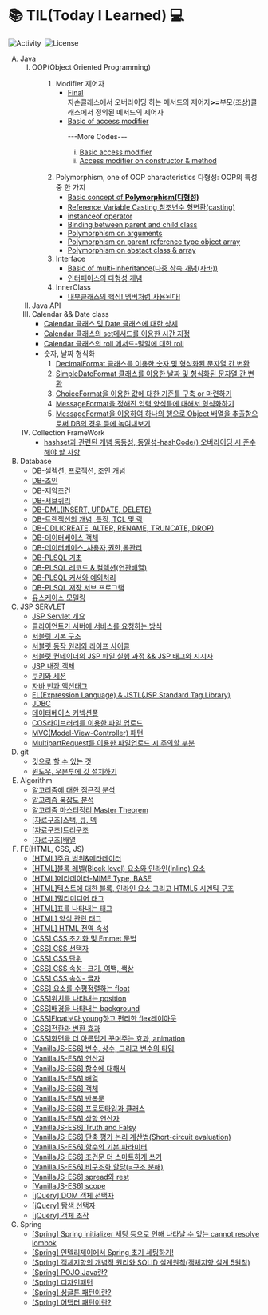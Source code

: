<span><h1>:books:&nbsp;TIL(Today I Learned)&nbsp;:computer:</h1></span>
<u></u>
<span>![Activity](https://img.shields.io/github/last-commit/hy6219/TIL-Today-I-Learned-)&nbsp;&nbsp;![License](https://img.shields.io/github/license/hy6219/TIL-Today-I-Learned-)</span>
<ol type="A">
   <!--1st-->
  <li>
    Java
    <ol type="I">
      <li>OOP(Object Oriented Programming)
        <ul>
          <!--1st-->
          	<ol type="1">
	   <li><!--1st-->
		Modifier&nbsp;제어자
		<ul>
		<li><a  href="https://hy6219.github.io/TIL-Today-I-Learned-/JAVA/OOP(Object%20Oriented%20Programming/Modifier/Final/TIL_java_final_modifier.html"target="_blank">Final</a>
			<div>자손클래스에서 오버라이딩 하는 메서드의 제어자<strong>>=</strong>부모(조상)클래스에서 정의된 메서드의 제어자</div></li>
          		<li><a  href="https://hy6219.github.io/TIL-Today-I-Learned-/JAVA/OOP(Object%20Oriented%20Programming/Modifier/AccessModifier/java_access_modifier.html"target="_blank">Basic of access modifier</a>
		<p>---More Codes---</p>
		<p>
	 		<ol type="i">
				<li><a href="https://github.com/hy6219/TIL-Today-I-Learned-/blob/main/JAVA/OOP(Object%20Oriented%20Programming/Modifier/AccessModifier/Basic/TimeTest.java">Basic access modifier</a></li>
				<li><a href="https://github.com/hy6219/TIL-Today-I-Learned-/blob/main/JAVA/OOP(Object%20Oriented%20Programming/Modifier/AccessModifier/Constructor/SingletonTest.java">Access modifier on constructor & method</a></li>
			</ol>
		</p>
		</ul>
         	 </li><!--modifier-->
		<!--2nd-->
	<li>
		Polymorphism, one of OOP characteristics&nbsp;다형성: OOP의 특성 중 한 가지
		<ul>
			<li><a href="https://hy6219.github.io/TIL-Today-I-Learned-/JAVA/OOP(Object%20Oriented%20Programming/Polymorphism/Basic/Concept/Polymorphism.html"target="_blank">Basic concept of <strong>Polymorphism(다형성)</strong></a>
			</li>
			<li>
			    <a href="https://hy6219.github.io/TIL-Today-I-Learned-/JAVA/OOP(Object%20Oriented%20Programming/Polymorphism/Basic/ReferenceVarCasting/Polymorphism_refVar_casting.html"target="_blank">Reference Variable Casting&nbsp;참조변수 형변환(casting)</a>
			</li>
			<li>
			    <a href="https://hy6219.github.io/TIL-Today-I-Learned-/JAVA/OOP(Object%20Oriented%20Programming/Polymorphism/Operator_instanceof/Polymorphism_instanceof.html"target="_blank">instanceof operator</a>
			</li>
			<li>
			   <a href="https://hy6219.github.io/TIL-Today-I-Learned-/JAVA/OOP(Object%20Oriented%20Programming/Polymorphism/RefVar_Instance_Connection/Polymorphism_connection.html"target="_blank">
			      Binding between parent and child class
			   </a>
			</li>
			<li>
			    <a href="https://hy6219.github.io/TIL-Today-I-Learned-/JAVA/OOP(Object%20Oriented%20Programming/Polymorphism/PolyArgs/Polymorphism_polyargs.html" target="_blank">
				Polymorphism on arguments
			    </a>
			</li>
			<li>
			    <a href="https://hy6219.github.io/TIL-Today-I-Learned-/JAVA/OOP(Object%20Oriented%20Programming/Polymorphism/ObjectArr/Polymorphism_obj_arr.html"target="_blank">
			        Polymorphism on parent reference type object array
			     </a>
			</li>
			<li>
			    <a href="https://hy6219.github.io/TIL-Today-I-Learned-/JAVA/OOP(Object%20Oriented%20Programming/Polymorphism/abstract_class/Polymorphism_abstract_class.html"target="_blank">
			        Polymorphism on abstact class & array
			     </a>
			</li>
		</ul>
	</li><!--polymorphism-->
	<!--3rd-->
	<li>
	   Interface
	   <ul>
		<li>
			<a href="https://hy6219.github.io/TIL-Today-I-Learned-/JAVA/OOP(Object%20Oriented%20Programming/Interface/multiInherit/Multi_Inherit.html" target="_blank">
				Basic of multi-inheritance(다중 상속 개념(자바))
	   </a>
		</li>
		<li>
			<a href="https://hy6219.github.io/TIL-Today-I-Learned-/JAVA/OOP(Object%20Oriented%20Programming/Interface/iPolymorphism/Interface_Polymorphism.html
" target="_blank">
				인터페이스의 다형성 개념
	   </a>
		</li>
	   </ul>
	</li><!--Interface-->
	<!--4th-->
	<li>
		InnerClass
		<ul>
		<li>
		<a href="https://hy6219.github.io/1_-TIL-%EB%82%B4%EB%B6%80%ED%81%B4%EB%9E%98%EC%8A%A4/"target="_blank">내부클래스의 핵심! 멤버처럼 사용된다!</a>
		</li>
		</ul>
	</li>
          </ul>
      </li><!--OOP END-->
     <!--System_in-->
     <li>
	Java API
     </li>
     <!--Calendar, Date-->
     <li>
	Calendar && Date class
	<ul>
	   <li><a target="_blank" href="https://hy6219.github.io/1_-TIL-Java-%EB%82%A0%EC%A7%9C%EC%99%80-%EC%8B%9C%EA%B0%84_Calendar-%ED%81%B4%EB%9E%98%EC%8A%A4%EC%99%80-Date%ED%81%B4%EB%9E%98%EC%8A%A4/">
		Calendar 클래스 및 Date 클래스에 대한 상세</a></li>
	   <li><a target="_blank" href="https://hy6219.github.io/2_-TIL-Calendar.set/">
		Calendar 클래스의 set메서드를 이용한 시간 지정</a></li>
	   <li><a target="_blank" href="https://hy6219.github.io/3_-TIL-Calendar-roll(field,-diff)%EB%A9%94%EC%84%9C%EB%93%9C/">
		Calendar 클래스의 roll 메서드-말일에 대한 roll</a></li>
	    <li>
	         숫자, 날짜 형식화
		<ol>
		   <li><a target="_blank" href="https://hy6219.github.io/1_-TIL-%EC%88%AB%EC%9E%90%ED%8F%AC%EB%A7%B7-DecimalFormat-%ED%81%B4%EB%9E%98%EC%8A%A4/">
		DecimalFormat 클래스를 이용한 숫자 및 형식화된 문자열 간 변환</a></li>
		   <li><a target="_blank" href="https://hy6219.github.io/2_-TIL-DateFormat-SimpleDateFormat-%ED%81%B4%EB%9E%98%EC%8A%A4/">
		SimpleDateFormat 클래스를 이용한 날짜 및 형식화된 문자열 간 변환</a></li>
		   <li><a target="_blank" href="https://hy6219.github.io/1_-TIL-ChoiceFormat-%EC%84%A0%ED%83%9D%EB%B2%94%EC%A3%BC%EC%97%90-%EC%86%8D%ED%95%98%EB%8A%94-%EA%B0%92%EC%9D%84-%EB%AC%B8%EC%9E%90%EC%97%B4%EB%A1%9C-%EB%B3%80%ED%99%98/">
		ChoiceFormat을 이용한 값에 대한 기준틀 구축 or 마련하기</a></li>
		   <li><a target="_blank" href="https://hy6219.github.io/2_-TIL-MessageFormat/">
		MessageFormat을 정해진 입력 양식틀에 대해서 형식화하기</a></li>
		   <li><a target="_blank" href="https://hy6219.github.io/3_MessageFormat%EC%9D%98-%ED%8A%B9%EB%B3%84%ED%95%9C-%EC%9D%91%EC%9A%A9/">
		MessageFormat을 이용하여 하나의 행으로 Object 배열을 추출함으로써 DB의 경우 등에 녹여내보기</a></li>
		</ol>
	    </li>
	</ul>
     </li>
<!--Date END-->
<!--Collection FrameWork-->
     <li>
	Collection FrameWork
	<ul>
	   <li><a href = "https://hy6219.github.io/3_-TIL-HashSet%EA%B3%BC-%EA%B4%80%EB%A0%A8%EB%90%9C-%EA%B0%9C%EB%85%90-%EB%8F%99%EB%93%B1%EC%84%B1,-%EB%8F%99%EC%9D%BC%EC%84%B1/" target="_blank">
		hashset과 관련된 개념 동등성, 동일성-hashCode() 오버라이딩 시 준수해야 할 사항</a></li>
	</ul>
     </li>
    </ol><!--JAVA END-->
<!--Database 공부-->
   <li>
       Database
        <ul>
	<li><a href="https://hy6219.github.io/TIL-Today-I-Learned-/Database/Oracle/Basic/Selection_Projection_Join/[DB] 데이터베이스 기초- 셀렉션, 프로젝션, 조인.md" target="_blank">
		DB-셀렉션, 프로젝션, 조인 개념
	</a></li>
	<li><a href="https://hy6219.github.io/TIL-Today-I-Learned-/Database/Oracle/Basic/Join/[DB]Join.md" target="_blank">
		DB-조인
	</a></li>
	<li><a href="https://hy6219.github.io/TIL-Today-I-Learned-/Database/Oracle/Basic/[DB]제약조건.html" target="_blank">
		DB-제약조건
	</a></li>
	<li><a href="https://hy6219.github.io/TIL-Today-I-Learned-/Database/Oracle/Basic/[DB]서브쿼리.html" target="_blank">
		DB-서브쿼리
	</a></li>
	<li><a href="https://github.com/hy6219/TIL-Today-I-Learned-/blob/9d625801ed3e861d1f6991b40bca9d0b3dcb20a5/Database/Oracle/Basic/%5BSQL%5DINSERT,UPDATE,DELETE.md" target="_blank">
		DB-DML(INSERT, UPDATE, DELETE)
	</a></li>
	<li><a href="https://github.com/hy6219/TIL-Today-I-Learned-/blob/8549a27be935fc32ae867d8447eeae6f7da233d2/Database/Oracle/Basic/%5BDB%5D%ED%8A%B8%EB%9E%9C%EC%9E%AD%EC%85%98%EC%9D%98%20%EC%9D%B4%ED%95%B4.md" target="_blank">
		DB-트랜잭션의 개념, 특징, TCL 및 락
	</a></li>
	<li><a href="https://hy6219.github.io/TIL-Today-I-Learned-/Database/Oracle/Basic/[SQL]데이터정의어.html" target="_blank">
		DB-DDL(CREATE, ALTER, RENAME, TRUNCATE, DROP)
	</a></li>
	<li><a href="https://hy6219.github.io/TIL-Today-I-Learned-/Database/Oracle/Basic/데이터베이스 객체.html" target="_blank">
		DB-데이터베이스 객체
	</a></li>
	<li><a href="https://hy6219.github.io/TIL-Today-I-Learned-/Database/Oracle/Basic/privs/데이터베이스_사용자,권한,롤관리.html" target="_blank">
		DB-데이터베이스_사용자,권한,롤관리
	</a></li>
	<li><a href="https://hy6219.github.io/TIL-Today-I-Learned-/Database/Oracle/Basic/PLSQL/PLSQL 기초.html" target="_blank">
		DB-PLSQL 기초
	</a></li>
	<li><a href="https://hy6219.github.io/TIL-Today-I-Learned-/Database/Oracle/Basic/PLSQL/PLSQL-레코드와 컬렉션.html" target="_blank">
		DB-PLSQL 레코드 &amp; 컬렉션(연관배열)
	</a></li>
	<li><a href="https://hy6219.github.io/TIL-Today-I-Learned-/Database/Oracle/Basic/PLSQL/cursor_exception/[PLSQL]커서와 예외처리.html" target="_blank">
		DB-PLSQL 커서와 예외처리
	</a></li>
	<li><a href="https://hy6219.github.io/TIL-Today-I-Learned-/Database/Oracle/Basic/PLSQL/storedSubProgram/[PLSQL]저장 서브프로그램.html" target="_blank">
		DB-PLSQL 저장 서브 프로그램
	</a></li>
	<li><a href="https://hy6219.github.io/TIL-Today-I-Learned-/Database/Oracle/Basic/Design/UML/유스케이스 모델링.html" target="_blank">
		유스케이스 모델링
	</a></li>
         </ul>
    </li><!--database -->
<!--jsp servlet 공부-->
   <li>
       JSP SERVLET
        <ul>
	<li><a href="https://github.com/hy6219/TIL-Today-I-Learned-/blob/main/JSP%20Servlet/Basic/Overview.md">
		JSP Servlet 개요
	</a></li>
	<li><a href="https://github.com/hy6219/TIL-Today-I-Learned-/blob/main/JSP%20Servlet/Basic/%ED%81%B4%EB%9D%BC%EC%9D%B4%EC%96%B8%ED%8A%B8%EA%B0%80%20%EC%84%9C%EB%B2%84%EC%97%90%20%EC%84%9C%EB%B9%84%EC%8A%A4%EB%A5%BC%20%EC%9A%94%EC%B2%AD%ED%95%98%EB%8A%94%20%EB%B0%A9%EC%8B%9D.md">
		클라이언트가 서버에 서비스를 요청하는 방식
	</a></li>
	<li><a href="https://hy6219.github.io/TIL-Today-I-Learned-/JSP Servlet/Basic/서블릿 기본 구조.html">
		서블릿 기본 구조
	</a></li>
	<li><a href="https://hy6219.github.io/TIL-Today-I-Learned-/JSP Servlet/Basic/서블릿 동작 원리와 라이프 사이클.html">
		서블릿 동작 원리와 라이프 사이클
	</a></li>
	<li><a href="https://hy6219.github.io/TIL-Today-I-Learned-/JSP Servlet/Basic/[JSP]서블릿 컨테이너의 JSP 파일 실행 과정 && JSP 태그와 지시자.html">
		서블릿 컨테이너의 JSP 파일 실행 과정 && JSP 태그와 지시자
	</a></li>
	<li><a href="https://hy6219.github.io/TIL-Today-I-Learned-/JSP Servlet/builtInObject/JSP 내장 객체.html">
		JSP 내장 객체
	</a></li>
	<li><a href="https://hy6219.github.io/TIL-Today-I-Learned-/JSP Servlet/Basic/쿠키와 세션.html">
		쿠키와 세션
	</a></li>
	<li><a href="https://hy6219.github.io/TIL-Today-I-Learned-/JSP Servlet/자바 빈과 액션태그.html">
		자바 빈과 액션태그
	</a></li>
	<li><a href="https://hy6219.github.io/TIL-Today-I-Learned-/JSP Servlet/[JSP]EL과 JSTL.html">
		EL(Expression Language) & JSTL(JSP Standard Tag Library)
	</a></li>
	<li><a href="https://github.com/hy6219/TIL-Today-I-Learned-/blob/4631a1819fb3760156be931d6b8307d438819ab5/JSP%20Servlet/%5BJSP%5DJDBC.md">
		JDBC
	</a></li>
	<li><a href="https://hy6219.github.io/TIL-Today-I-Learned-/JSP Servlet/[JSP 서블릿] 데이터베이스 커넥션풀 DBCP.html">
		데이터베이스 커넥션풀
	</a></li>
	<li><a href="https://hy6219.github.io/TIL-Today-I-Learned-/JSP Servlet/COS/fileUpload/COS라이브러리를 이용한 파일업로드 처리.html">
		COS라이브러리를 이용한 파일 업로드
	</a></li>
	<li><a href="https://github.com/hy6219/TIL-Today-I-Learned-/blob/main/JSP%20Servlet/MVCPattern/%5Bjsp%20servlet%5DMVC%ED%8C%A8%ED%84%B4.md">
		MVC(Model-View-Controller) 패턴
	</a></li>
	<li><a href="https://github.com/hy6219/TIL-Today-I-Learned-/blob/c259c31ae458a5d93728e464cdca02f99a6d07a2/JSP%20Servlet/errors/MultipartRequest%EB%A5%BC%20%EC%9D%B4%EC%9A%A9%ED%95%9C%20%ED%8C%8C%EC%9D%BC%EC%97%85%EB%A1%9C%EB%93%9C%20%EC%8B%9C%20%EB%B0%9C%EC%83%9D%EA%B0%80%EB%8A%A5%ED%95%9C%20%EC%97%90%EB%9F%AC.md">
		MultipartRequest를 이용한 파일업로드 시 주의할 부분
	</a></li>
         </ul>
    </li><!--jsp servlet -->
  </li>
   <!--git 공부-->
   <li>
       git
        <ul>
	<li><a href="https://github.com/hy6219/TIL-Today-I-Learned-/blob/main/gitStudy/doItStudy/%EA%B9%83%EC%9C%BC%EB%A1%9C%20%ED%95%A0%20%EC%88%98%20%EC%9E%88%EB%8A%94%20%EA%B2%83.md">
		깃으로 할 수 있는 것
	</a></li>
	<li><a href="https://github.com/hy6219/TIL-Today-I-Learned-/blob/main/gitStudy/doItStudy/InstallGit/%EA%B9%83%20%EC%84%A4%EC%B9%98%ED%95%98%EA%B8%B0.md">
		윈도우, 우분투에 깃 설치하기
	</a></li>
         </ul>
    </li><!--git -->
<!--알고리즘 공부-->
   <li>
       Algorithm
        <ul>
	<li><a href="https://hy6219.github.io/TIL-Today-I-Learned-/Algorithm/Asymptotic Analysis/알고리즘에 대한 점근적 분석.html" target="_blank">
		알고리즘에 대한 점근적 분석
	</a></li>
	<li><a href="https://hy6219.github.io/TIL-Today-I-Learned-/Algorithm/Algorithm_Time_Complexity/알고리즘 복잡도 분석.html" target="_blank">
		알고리즘 복잡도 분석
	</a></li>
	<li><a href="https://hy6219.github.io/TIL-Today-I-Learned-/Algorithm/Algorithm_Time_Complexity/마스터 정리 Master Theorem.html" target="_blank">
		알고리즘 마스터정리 Master Theorem
	</a></li>
	<li><a href="https://hy6219.github.io/TIL-Today-I-Learned-/Algorithm/General/Data_Structure/스택과_큐_덱.html" target="_blank">
		[자료구조]스택, 큐, 덱
	</a></li>
	<li><a href="https://hy6219.github.io/TIL-Today-I-Learned-/Algorithm/General/Data_Structure/Tree/트리구조.html" target="_blank">
		[자료구조]트리구조
	</a></li>
	<li><a href="https://github.com/hy6219/TIL-Today-I-Learned-/blob/main/Algorithm/General/Data_Structure/%5B%EC%9E%90%EB%A3%8C%EA%B5%AC%EC%A1%B0%5D%EB%B0%B0%EC%97%B4.md" target="_blank">
		[자료구조]배열
	</a></li>
         </ul>
    </li><!--알고리즘 -->
    <!--FE 공부-->
   <li>
       FE(HTML, CSS, JS)
        <ul>
	<li><a href="https://hy6219.github.io/TIL-Today-I-Learned-/FE/HTML/Tags/Structure/주요 범위&메타데이터-html, head,body, title.html" target="_blank">
		[HTML]주요 범위&메타데이터
	</a></li>
	<li><a href="https://hy6219.github.io/TIL-Today-I-Learned-/FE/HTML/Tags/Structure/블록 레벨(Block level) 요소와 인라인(Inline) 요소.html" target="_blank">
		[HTML]블록 레벨(Block level) 요소와 인라인(Inline) 요소
	</a></li>
	<li><a href="https://hy6219.github.io/TIL-Today-I-Learned-/FE/HTML/Tags/Structure/메타데이터-MIME Type, BASE.html" target="_blank">
		[HTML]메타데이터-MIME Type, BASE
	</a></li>
	<li><a href="https://hy6219.github.io/TIL-Today-I-Learned-/FE/HTML/Tags/body 태그 내 구조 개념.html" target="_blank">
		[HTML]텍스트에 대한 블록, 인라인 요소 그리고 HTML5 시멘틱 구조
	</a></li>
	<li><a href="https://hy6219.github.io/TIL-Today-I-Learned-/FE/HTML/Tags/[HTML]멀티미디어 태그.html" target="_blank">
		[HTML]멀티미디어 태그
	</a></li>
	<li><a href="https://hy6219.github.io/TIL-Today-I-Learned-/FE/HTML/Tags/table/표를 나타내는 태그.html" target="_blank">
		[HTML]표를 나타내는 태그
	</a></li>
	<li><a href="https://hy6219.github.io/TIL-Today-I-Learned-/FE/HTML/Tags/form/양식관련태그.html" target="_blank">
		[HTML] 양식 관련 태그
	</a></li>
	<li><a href="https://hy6219.github.io/TIL-Today-I-Learned-/FE/HTML/HTML전역속성.html" target="_blank">
		[HTML] HTML 전역 속성
	</a></li>
	<li><a href="https://hy6219.github.io/TIL-Today-I-Learned-/FE/CSS/CSS 초기화 및 Emmet 문법.html" target="_blank">
		[CSS] CSS 초기화 및 Emmet 문법
	</a></li>
	<li><a href="https://hy6219.github.io/TIL-Today-I-Learned-/FE/CSS/Basic/[CSS]선택자 종류 및 상속, 우선순위.html" target="_blank">
		[CSS] CSS 선택자
	</a></li>
	<li><a href="https://hy6219.github.io/TIL-Today-I-Learned-/FE/CSS/Basic/CSS 단위.html" target="_blank">
		[CSS] CSS 단위
	</a></li>
	<li><a href="https://hy6219.github.io/TIL-Today-I-Learned-/FE/CSS/Basic/CSS 크기, 여백, 색상 속성.html" target="_blank">
		[CSS] CSS 속성- 크기, 여백, 색상
	</a></li>
	<li><a href="https://github.com/hy6219/TIL-Today-I-Learned-/blob/6fe28910ba2e8ddc54f89974afb5c3644f8a7c8a/FE/CSS/Basic/Properties/%5BCSS%5DCSS%20%EA%B8%80%EC%9E%90%EC%86%8D%EC%84%B1.md" target="_blank">
		[CSS] CSS 속성- 글자
	</a></li>
	<li><a href="https://github.com/hy6219/TIL-Today-I-Learned-/blob/6d07e6b0650bff4b928a16396ef4039c08d59c9b/FE/CSS/Basic/Properties/%5BCSS%5D%EC%9A%94%EC%86%8C%EB%A5%BC%20%EC%88%98%ED%8F%89%EC%A0%95%EB%A0%AC%ED%95%98%EB%8A%94%20float.md" target="_blank">
		[CSS] 요소를 수평정렬하는 float
	</a></li>
	<li><a href="https://github.com/hy6219/TIL-Today-I-Learned-/blob/6cc97802f869c58a25e45dcd1c166fe58205f543/FE/CSS/Basic/Properties/%5BCSS%5D%EC%9C%84%EC%B9%98%EB%A5%BC%20%EB%82%98%ED%83%80%EB%82%B4%EB%8A%94%20position.md" target="_blank">
		[CSS]위치를 나타내는 position
	</a></li>
	<li><a href="https://github.com/hy6219/TIL-Today-I-Learned-/blob/46f28a422b2db179edd8e4ba7799095275aefddd/FE/CSS/Basic/Properties/%5BCSS%5DBackground.md" target="_blank">
		[CSS]배경을 나타내는 background
	</a></li>
	<li><a href="https://github.com/hy6219/TIL-Today-I-Learned-/blob/c2d9f287db9c51294371c1c5b1d9d1d03ed1305b/FE/CSS/Flex/%5BCSS%5DFlex%20%EB%A0%88%EC%9D%B4%EC%95%84%EC%9B%83.md" target="_blank">
		[CSS]Float보다 young하고 편리한 flex레이아웃
	</a></li>
	<li><a href="https://github.com/hy6219/TIL-Today-I-Learned-/blob/7361888c238d7927c3b39850e0c552884f9e3c3b/FE/CSS/transform/%5BCSS%5D%EC%A0%84%ED%99%98%EA%B3%BC%20%EB%B3%80%ED%99%98.md" target="_blank">
		[CSS]전환과 변환 효과
	</a></li>
	<li><a href="https://github.com/hy6219/TIL-Today-I-Learned-/blob/main/FE/CSS/animation/%5BCSS%5D%EC%95%A0%EB%8B%88%EB%A9%94%EC%9D%B4%EC%85%98.md" target="_blank">
		[CSS]화면을 더 아름답게 꾸며주는 효과, animation
	</a></li>
	<li><a href="https://hy6219.github.io/TIL-Today-I-Learned-/FE/Javascript/[JS]변수와 상수, 변수의 타입.html" target="_blank">
		[VanillaJS-ES6] 변수, 상수, 그리고 변수의 타입
	</a></li>
	<li><a href="https://hy6219.github.io/TIL-Today-I-Learned-/FE/Javascript/[JS]연산자.html" target="_blank">
		[VanillaJS-ES6] 연산자
	</a></li>
	<li><a href="https://hy6219.github.io/TIL-Today-I-Learned-/FE/Javascript/[JS]함수.html" target="_blank">
		[VanillaJS-ES6] 함수에 대해서
	</a></li>
	<li><a href="https://hy6219.github.io/TIL-Today-I-Learned-/FE/Javascript/[JS]배열.html" target="_blank">
		[VanillaJS-ES6] 배열
	</a></li>
	<li><a href="https://hy6219.github.io/TIL-Today-I-Learned-/FE/Javascript/[JS]객체.html" target="_blank">
		[VanillaJS-ES6] 객체
	</a></li>
	<li><a href="https://hy6219.github.io/TIL-Today-I-Learned-/FE/Javascript/[JS]반복문.html" target="_blank">
		[VanillaJS-ES6] 반복문
	</a></li>
	<li><a href="https://hy6219.github.io/TIL-Today-I-Learned-/FE/Javascript/프로토타입과 클래스.html" target="_blank">
		[VanillaJS-ES6] 프로토타입과 클래스
	</a></li>
	<li><a href="https://hy6219.github.io/TIL-Today-I-Learned-/FE/Javascript/삼항연산자.html" target="_blank">
		[VanillaJS-ES6] 삼항 연산자
	</a></li>
	<li><a href="https://hy6219.github.io/TIL-Today-I-Learned-/FE/Javascript/Truth and Falsy.html" target="_blank">
		[VanillaJS-ES6] Truth and Falsy
	</a></li>
	<li><a href="https://hy6219.github.io/TIL-Today-I-Learned-/FE/Javascript/단축 평가 논리 계산법(Short-circuit evaluation).html" target="_blank">
		[VanillaJS-ES6] 단축 평가 논리 계산법(Short-circuit evaluation)
	</a></li>
	<li><a href="https://hy6219.github.io/TIL-Today-I-Learned-/FE/Javascript/함수의 기본 파라미터.html" target="_blank">
		[VanillaJS-ES6] 함수의 기본 파라미터
	</a></li>
	<li><a href="https://hy6219.github.io/TIL-Today-I-Learned-/FE/Javascript/조건문 더 스마트하게 쓰기.html" target="_blank">
		[VanillaJS-ES6] 조건문 더 스마트하게 쓰기
	</a></li>
	<li><a href="https://hy6219.github.io/TIL-Today-I-Learned-/FE/Javascript/비구조화 할당(=구조 분해).html" target="_blank">
		[VanillaJS-ES6] 비구조화 할당(=구조 분해)
	</a></li>
	<li><a href="https://hy6219.github.io/TIL-Today-I-Learned-/FE/Javascript/spread와 rest.html" target="_blank">
		[VanillaJS-ES6] spread와 rest
	</a></li>
	<li><a href="https://hy6219.github.io/TIL-Today-I-Learned-/FE/Javascript/scope.html" target="_blank">
		[VanillaJS-ES6] scope
	</a></li>
	<li><a href="https://hy6219.github.io/TIL-Today-I-Learned-/FE/Javascript/jQuery/[jQuery]DOM객체 선택자.html" target="_blank">
		[jQuery] DOM 객체 선택자
	</a></li>
	<li><a href="https://hy6219.github.io/TIL-Today-I-Learned-/FE/Javascript/jQuery/jQuery-탐색선택자.html" target="_blank">
		[jQuery] 탐색 선택자
	</a></li>
	<li><a href="https://hy6219.github.io/TIL-Today-I-Learned-/FE/Javascript/jQuery/[jQuery]객체조작.html" target="_blank">
		[jQuery] 객체 조작
	</a></li>
         </ul>
    </li><!--FE -->
   <!--Spring-->
 <li>
     Spring
     <ul>
     	<li><a href="https://github.com/hy6219/TIL-Today-I-Learned-/blob/main/Spring/Overview/%5B%EC%8A%A4%ED%94%84%EB%A7%81%5Dcannot%20resolve%20lombok.md" target="_blank">
		[Spring] Spring initializer 세팅 등으로 인해 나타날 수 있는 cannot resolve lombok
	</a></li>
     	<li><a href="https://github.com/hy6219/TIL-Today-I-Learned-/blob/main/Spring/Overview/%5BSpring%5D%EC%9D%B8%ED%85%94%EB%A6%AC%EC%A0%9C%EC%9D%B4%EC%97%90%EC%84%9C%20%EC%8A%A4%ED%94%84%EB%A7%81%20%EC%B4%88%EA%B8%B0%EC%84%A4%EC%A0%95%ED%95%98%EA%B8%B0!.md" target="_blank">
		[Spring] 인텔리제이에서 Spring 초기 세팅하기!
	</a></li>
     	<li><a href="https://github.com/hy6219/TIL-Today-I-Learned-/blob/main/Spring/%EA%B0%9D%EC%B2%B4%EC%A7%80%ED%96%A5/%5BSpring%5D%EA%B0%9D%EC%B2%B4%EC%A7%80%ED%96%A5%EC%9D%98%20%EC%9B%90%EB%A6%AC.md" target="_blank">
		[Spring] 객체지향의 개념적 원리와 SOLID 설계원칙(객체지향 설계 5원칙)
	</a></li>
     	<li><a href="https://github.com/hy6219/TIL-Today-I-Learned-/blob/main/Spring/%EA%B0%9D%EC%B2%B4%EC%A7%80%ED%96%A5/%5BSpring%5DPOJO%20Java.md" target="_blank">
		[Spring] POJO Java란?
	</a></li>
     	<li><a href="https://github.com/hy6219/TIL-Today-I-Learned-/blob/main/Spring/%5BSpring%5D%EB%94%94%EC%9E%90%EC%9D%B8%ED%8C%A8%ED%84%B4%20overview.md" target="_blank">
		[Spring] 디자인패턴
	</a></li>
     	<li><a href="https://github.com/hy6219/TIL-Today-I-Learned-/blob/main/Spring/%EB%94%94%EC%9E%90%EC%9D%B8%ED%8C%A8%ED%84%B4/%EC%83%9D%EC%84%B1%ED%8C%A8%ED%84%B4/%EC%8B%B1%EA%B8%80%ED%86%A4%ED%8C%A8%ED%84%B4/%5BSpring%5D%EC%8B%B1%EA%B8%80%ED%86%A4%20%EB%94%94%EC%9E%90%EC%9D%B8%20%ED%8C%A8%ED%84%B4.md" target="_blank">
		[Spring] 싱글톤 패턴이란?
	</a></li>
     	<li><a href="https://github.com/hy6219/TIL-Today-I-Learned-/blob/main/Spring/%EB%94%94%EC%9E%90%EC%9D%B8%ED%8C%A8%ED%84%B4/%EA%B5%AC%EC%A1%B0%ED%8C%A8%ED%84%B4/Adapter%20%ED%8C%A8%ED%84%B4/%5BSpring%5D%EC%96%B4%EB%8C%91%ED%84%B0%ED%8C%A8%ED%84%B4.md" target="_blank">
		[Spring] 어댑터 패턴이란?
	</a></li>
     </ul>
  </li><!--spring-->
</ol><!--All END-->


